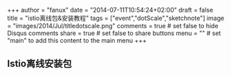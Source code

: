 +++
author = "fanux"
date = "2014-07-11T10:54:24+02:00"
draft = false
title = "istio离线包&安装教程"
tags = ["event","dotScale","sketchnote"]
image = "images/2014/Jul/titledotscale.png"
comments = true     # set false to hide Disqus comments
share = true        # set false to share buttons
menu = ""           # set "main" to add this content to the main menu
+++

## Istio离线安装包
